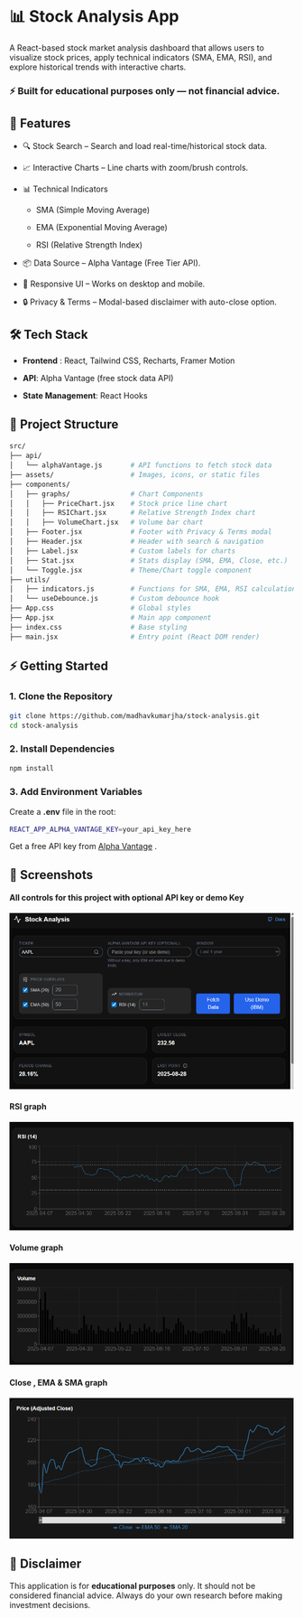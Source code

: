 # 📊 Stock Analysis App

A React-based stock market analysis dashboard that allows users to visualize stock prices, apply technical indicators (SMA, EMA, RSI), and explore historical trends with interactive charts.


### ⚡ Built for educational purposes only — not financial advice.


## 🚀 Features
- 🔍 Stock Search – Search and load real-time/historical stock data.

- 📈 Interactive Charts – Line charts with zoom/brush controls.

- 📊 Technical Indicators

    - SMA (Simple Moving Average)

    - EMA (Exponential Moving Average)

    - RSI (Relative Strength Index)

- 📦 Data Source – Alpha Vantage
 (Free Tier API).

- 📱 Responsive UI – Works on desktop and mobile.

- 🔒 Privacy & Terms – Modal-based disclaimer with auto-close option.

##  🛠️ Tech Stack

- **Frontend** : React, Tailwind CSS, Recharts, Framer Motion

- **API**: Alpha Vantage (free stock data API)

- **State Management**: React Hooks

## 📂 Project Structure

```bash
src/
├── api/
│   └── alphaVantage.js       # API functions to fetch stock data
├── assets/                   # Images, icons, or static files
├── components/
│   ├── graphs/               # Chart Components
│   │   ├── PriceChart.jsx    # Stock price line chart
│   │   ├── RSIChart.jsx      # Relative Strength Index chart
│   │   ├── VolumeChart.jsx   # Volume bar chart
│   ├── Footer.jsx            # Footer with Privacy & Terms modal
│   ├── Header.jsx            # Header with search & navigation
│   ├── Label.jsx             # Custom labels for charts
│   ├── Stat.jsx              # Stats display (SMA, EMA, Close, etc.)
│   └── Toggle.jsx            # Theme/Chart toggle component
├── utils/
│   ├── indicators.js         # Functions for SMA, EMA, RSI calculations
│   └── useDebounce.js        # Custom debounce hook
├── App.css                   # Global styles
├── App.jsx                   # Main app component
├── index.css                 # Base styling
├── main.jsx                  # Entry point (React DOM render)
```

## ⚡ Getting Started

### 1. Clone the Repository
```bash
git clone https://github.com/madhavkumarjha/stock-analysis.git
cd stock-analysis
```
### 2. Install Dependencies
```bash
npm install
```

### 3. Add Environment Variables
Create a **.env** file in the root:
```bash
REACT_APP_ALPHA_VANTAGE_KEY=your_api_key_here
```


Get a free API key from [Alpha Vantage](https://www.alphavantage.co/) .

## 📸 Screenshots
#### All controls for this project with optional API key or demo Key  
![alt text](/src/assets/image.png)

#### RSI graph
![alt text](/src/assets/image-1.png)

#### Volume graph
![alt text](/src/assets/image-2.png)

#### Close , EMA & SMA graph
![alt text](/src/assets/image-3.png)


## 📜 Disclaimer
This application is for **educational purposes** only.
It should not be considered financial advice. Always do your own research before making investment decisions.